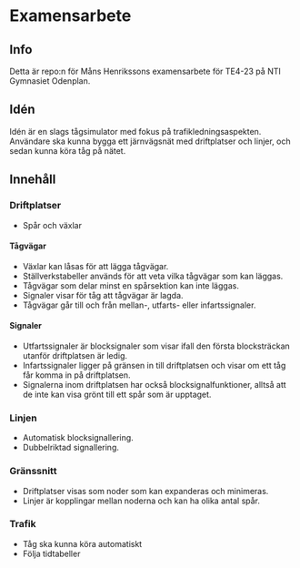 # Examensarbete
## Info
Detta är repo:n för Måns Henrikssons examensarbete för TE4-23 på NTI Gymnasiet Odenplan.
## Idén
Idén är en slags tågsimulator med fokus på trafikledningsaspekten. Användare ska kunna bygga ett järnvägsnät med driftplatser och linjer, och sedan kunna köra tåg på nätet.
## Innehåll
### Driftplatser
- Spår och växlar
#### Tågvägar
- Växlar kan låsas för att lägga tågvägar.
- Ställverkstabeller används för att veta vilka tågvägar som kan läggas.
- Tågvägar som delar minst en spårsektion kan inte läggas.
- Signaler visar för tåg att tågvägar är lagda.
- Tågvägar går till och från mellan-, utfarts- eller infartssignaler.
#### Signaler
- Utfartssignaler är blocksignaler som visar ifall den första blocksträckan utanför driftplatsen är ledig.
- Infartssignaler ligger på gränsen in till driftplatsen och visar om ett tåg får komma in på driftplatsen.
- Signalerna inom driftplatsen har också blocksignalfunktioner, alltså att de inte kan visa grönt till ett spår som är upptaget.
### Linjen
- Automatisk blocksignallering.
- Dubbelriktad signallering.
### Gränssnitt
- Driftplatser visas som noder som kan expanderas och minimeras.
- Linjer är kopplingar mellan noderna och kan ha olika antal spår.
### Trafik
- Tåg ska kunna köra automatiskt
- Följa tidtabeller